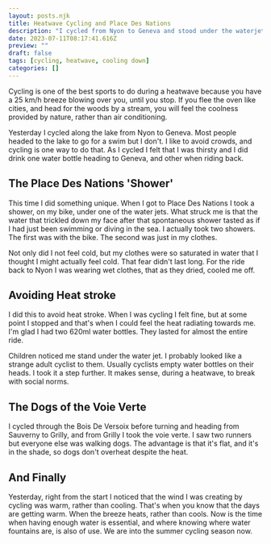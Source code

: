 ```yaml
---
layout: posts.njk
title: Heatwave Cycling and Place Des Nations
description: "I cycled from Nyon to Geneva and stood under the waterjets at Place Des Nations"
date: 2023-07-11T08:17:41.616Z
preview: ""
draft: false
tags: [cycling, heatwave, cooling down]
categories: []
---
```


Cycling is one of the best sports to do during a heatwave because you have a 25 km/h breeze blowing over you, until you stop. If you flee the oven like cities, and head for the woods by a stream, you will feel the coolness provided by nature, rather than air conditioning.

Yesterday I cycled along the lake from Nyon to Geneva. Most people headed to the lake to go for a swim but I don't. I like to avoid crowds, and cycling is one way to do that. As I cycled I felt that I was thirsty and I did drink one water bottle heading to Geneva, and other when riding back.

## The Place Des Nations 'Shower'

This time I did something unique. When I got to Place Des Nations I took a shower, on my bike, under one of the water jets. What struck me is that the water that trickled down my face after that spontaneous shower tasted as if I had just been swimming or diving in the sea. I actually took two showers. The first was with the bike. The second was just in my clothes. 

Not only did I not feel cold, but my clothes were so saturated in water that I thought I might actually feel cold. That fear didn't last long. For the ride back to Nyon I was wearing wet clothes, that as they dried, cooled me off.

## Avoiding Heat stroke

I did this to avoid heat stroke. When I was cycling I felt fine, but at some point I stopped and that's when I could feel the heat radiating towards me. I'm glad I had two 620ml water bottles. They lasted for almost the entire ride.

Children noticed me stand under the water jet. I probably looked like a strange adult cyclist to them. Usually cyclists empty water bottles on their heads. I took it a step further. It makes sense, during a heatwave, to break with social norms.

## The Dogs of the Voie Verte

I cycled through the Bois De Versoix before turning and heading from Sauverny to Grilly, and from Grilly I took the voie verte. I saw two runners but everyone else was walking dogs. The advantage is that it's flat, and it's in the shade, so dogs don't overheat despite the heat.

## And Finally

Yesterday, right from the start I noticed that the wind I was creating by cycling was warm, rather than cooling. That's when you know that the days are getting warm. When the breeze heats, rather than cools. Now is the time when having enough water is essential, and where knowing where water fountains are, is also of use. We are into the summer cycling season now.
